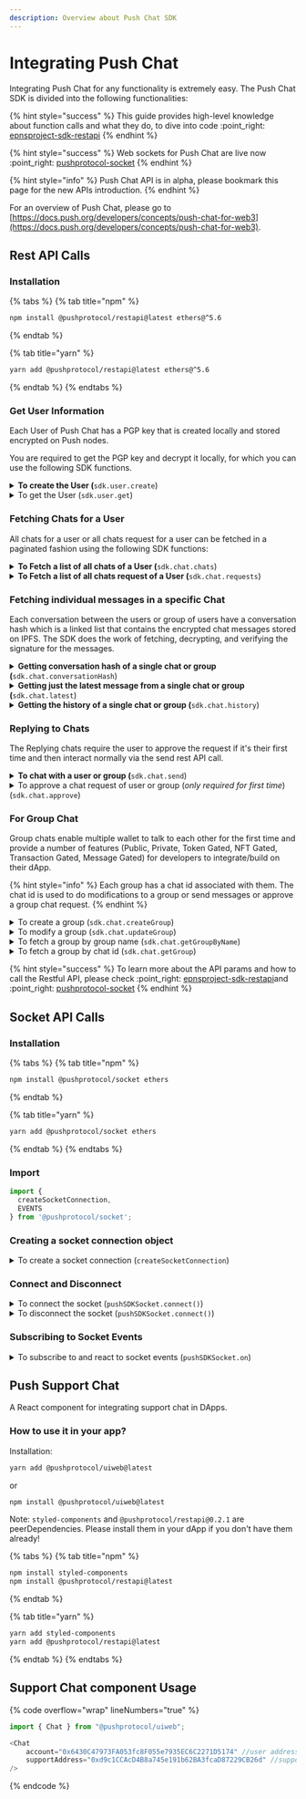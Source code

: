```yaml
---
description: Overview about Push Chat SDK
---
```


# Integrating Push Chat

Integrating Push Chat for any functionality is extremely easy. The Push Chat SDK is divided into the following functionalities:

{% hint style="success" %}
This guide provides high-level knowledge about function calls and what they do, to dive into code :point\_right: [epnsproject-sdk-restapi](../developer-tooling/push-sdk/sdk-packages-details/epnsproject-sdk-restapi/ "mention")
{% endhint %}

{% hint style="success" %}
Web sockets for Push Chat are live now :point\_right: [pushprotocol-socket](../developer-tooling/push-sdk/sdk-packages-details/pushprotocol-socket/ "mention")
{% endhint %}

{% hint style="info" %}
Push Chat API is in alpha, please bookmark this page for the new APIs introduction.
{% endhint %}

For an overview of Push Chat, please go to [https://docs.push.org/developers/concepts/push-chat-for-web3](https://docs.push.org/developers/concepts/push-chat-for-web3).

## Rest API Calls

### Installation

{% tabs %}
{% tab title="npm" %}
```bash
npm install @pushprotocol/restapi@latest ethers@^5.6
```
{% endtab %}

{% tab title="yarn" %}
```bash
yarn add @pushprotocol/restapi@latest ethers@^5.6
```
{% endtab %}
{% endtabs %}

### Get User Information

Each User of Push Chat has a PGP key that is created locally and stored encrypted on Push nodes.&#x20;

You are required to get the PGP key and decrypt it locally, for which you can use the following SDK functions.

<details>

<summary><strong>To create the User (</strong><code>sdk.user.create</code>)</summary>

This function will create a new user and **** return the created user’s information, like the PGP keys. It takes as arguments the address of the wallet and the environment variable.

Read in detail [👉](https://emojipedia.org/backhand-index-pointing-right/) [initializing-user.md](../developer-tooling/push-sdk/sdk-packages-details/epnsproject-sdk-restapi/for-chat/initializing-user.md "mention")

</details>

<details>

<summary>To get the User (<code>sdk.user.get</code>)</summary>

This function will return all the user information, like the PGP keys. It takes as arguments the address of the wallet and the environment variable.

Read in detail [👉](https://emojipedia.org/backhand-index-pointing-right/) [initializing-user.md](../developer-tooling/push-sdk/sdk-packages-details/epnsproject-sdk-restapi/for-chat/initializing-user.md "mention")

</details>

### Fetching Chats for a User

All chats for a user or all chats request for a user can be fetched in a paginated fashion using the following SDK functions:

<details>

<summary><strong>To Fetch  a list of all chats of a User (</strong><code>sdk.chat.chats</code>)</summary>

This function returns all the latest chats from each address the caller is talking to. It’s used to build the inbox on a chat application for an address.

Read in detail [👉](https://emojipedia.org/backhand-index-pointing-right/) [fetching-chats.md](../developer-tooling/push-sdk/sdk-packages-details/epnsproject-sdk-restapi/for-chat/fetching-chats.md "mention")

</details>

<details>

<summary><strong>To Fetch a list of all chats request of a User (</strong><code>sdk.chat.requests</code>)</summary>

This function returns all the requests that wallet addresses sent to a particular address. In Push Chat, the receiver of the messages must always approve the request to start the chat with the other address.

Read in detail [👉](https://emojipedia.org/backhand-index-pointing-right/) [fetching-chats.md](../developer-tooling/push-sdk/sdk-packages-details/epnsproject-sdk-restapi/for-chat/fetching-chats.md "mention")

</details>

### Fetching individual messages in a specific Chat

Each conversation between the users or group of users have a conversation hash which is a linked list that contains the encrypted chat messages stored on IPFS. The SDK does the work of fetching, decrypting, and verifying the signature for the messages.

<details>

<summary><strong>Getting conversation hash of a single chat or group (</strong><code>sdk.chat.conversationHash</code>)</summary>

This function returns the conversation hash of the latest message exchanged between the user and the conversation.

Read in detail [👉](https://emojipedia.org/backhand-index-pointing-right/) [fetching-chats.md](../developer-tooling/push-sdk/sdk-packages-details/epnsproject-sdk-restapi/for-chat/fetching-chats.md "mention")

</details>

<details>

<summary><strong>Getting just the latest message from a single chat or group (</strong><code>sdk.chat.latest</code>)</summary>

This function takes as an argument the conversation hash from a message and then returns the message content decrypted.

Read in detail [👉](https://emojipedia.org/backhand-index-pointing-right/) [fetching-chats.md](../developer-tooling/push-sdk/sdk-packages-details/epnsproject-sdk-restapi/for-chat/fetching-chats.md "mention")

</details>

<details>

<summary><strong>Getting the history of a single chat or group (</strong><code>sdk.chat.history</code>)</summary>

This function takes in an argument as the conversation hash from a message and the pagination and then returns the message content decrypted.

Read in detail [👉](https://emojipedia.org/backhand-index-pointing-right/) [fetching-chats.md](../developer-tooling/push-sdk/sdk-packages-details/epnsproject-sdk-restapi/for-chat/fetching-chats.md "mention")

</details>

### Replying to Chats

The Replying chats require the user to approve the request if it's their first time and then interact normally via the send rest API call.

<details>

<summary><strong>To chat with a user or group (</strong><code>sdk.chat.send</code>)</summary>

Use this function to send messages to other addresses.

Read in detail [👉](https://emojipedia.org/backhand-index-pointing-right/) [sending-chat.md](../developer-tooling/push-sdk/sdk-packages-details/epnsproject-sdk-restapi/for-chat/sending-chat.md "mention")

</details>

<details>

<summary>To approve a chat request of user or group (<em>only required for first time</em>) (<code>sdk.chat.approve</code>)</summary>

When receiving a Request, call this function to approve the request so you can start talking back to the address.

Read in detail [👉](https://emojipedia.org/backhand-index-pointing-right/) [sending-chat.md](../developer-tooling/push-sdk/sdk-packages-details/epnsproject-sdk-restapi/for-chat/sending-chat.md "mention")

</details>

### For Group Chat

Group chats enable multiple wallet to talk to each other for the first time and provide a number of features (Public, Private, Token Gated, NFT Gated, Transaction Gated, Message Gated) for developers to integrate/build on their dApp.

{% hint style="info" %}
Each group has a chat id associated with them. The chat id is used to do modifications to a group or send messages or approve a group chat request.
{% endhint %}

<details>

<summary>To create a group (<code>sdk.chat.createGroup</code>)</summary>

Use this function to create group chat between multiple wallets.

Read in detail [👉](https://emojipedia.org/backhand-index-pointing-right/) [group-chat.md](../developer-tooling/push-sdk/sdk-packages-details/epnsproject-sdk-restapi/for-chat/group-chat.md "mention")

</details>

<details>

<summary>To modify a group (<code>sdk.chat.updateGroup</code>)</summary>

Use this function to modify a group name, description, members, etc.

Read in detail [👉](https://emojipedia.org/backhand-index-pointing-right/) [group-chat.md](../developer-tooling/push-sdk/sdk-packages-details/epnsproject-sdk-restapi/for-chat/group-chat.md "mention")

</details>

<details>

<summary>To fetch a group by group name (<code>sdk.chat.getGroupByName</code>)</summary>

To get info of the group including the chat id which is used to send messages in that group.

Read in detail [👉](https://emojipedia.org/backhand-index-pointing-right/) [group-chat.md](../developer-tooling/push-sdk/sdk-packages-details/epnsproject-sdk-restapi/for-chat/group-chat.md "mention")

</details>

<details>

<summary>To fetch a group by chat id (<code>sdk.chat.getGroup</code>)</summary>

To get info of the group including by providing chat id of the group.

Read in detail [👉](https://emojipedia.org/backhand-index-pointing-right/) [group-chat.md](../developer-tooling/push-sdk/sdk-packages-details/epnsproject-sdk-restapi/for-chat/group-chat.md "mention")

</details>

{% hint style="success" %}
To learn more about the API params and how to call the Restful API, please check :point\_right: [epnsproject-sdk-restapi](../developer-tooling/push-sdk/sdk-packages-details/epnsproject-sdk-restapi/ "mention")and :point\_right: [pushprotocol-socket](../developer-tooling/push-sdk/sdk-packages-details/pushprotocol-socket/ "mention")
{% endhint %}

## Socket API Calls

### Installation

{% tabs %}
{% tab title="npm" %}
```bash
npm install @pushprotocol/socket ethers
```
{% endtab %}

{% tab title="yarn" %}
```bash
yarn add @pushprotocol/socket ethers
```
{% endtab %}
{% endtabs %}

### Import

```typescript
import {
  createSocketConnection,
  EVENTS
} from '@pushprotocol/socket';
```

### **Creating a socket connection object**

<details>

<summary>To create a socket connection (<code>createSocketConnection</code>)</summary>

To create a socket connection and retain the variable.

```javascript
const pushSDKSocket = createSocketConnection({
    user: 'eip155:0xab16a96d359ec26a11e2c2b3d8f8b8942d5bfcdb',
    env: 'staging',
    socketType: 'chat',
    socketOptions: { autoConnect: true, reconnectionAttempts: 3 }
});
```

</details>

### Connect and Disconnect

<details>

<summary>To connect the socket (<code>pushSDKSocket.connect()</code>)</summary>

Establishes a socket connection to stream all incoming chat requests, messages, etc.

</details>

<details>

<summary>To disconnect the socket (<code>pushSDKSocket.connect()</code>)</summary>

Disconnects the socket connection.

</details>

### **Subscribing to Socket Events**

<details>

<summary>To subscribe to and react to socket events (<code>pushSDKSocket.on</code>)</summary>

* EVENTS.CONNECT - Whenever the socket is connected
* EVENTS.DISCONNECT - Whenever the socket is connected
* EVENTS.CHAT\_RECEIVED\_MESSAGE - Whenever the user recieves a message or chat requests

**Sample Code**

```javascript
pushSDKSocket.on(EVENTS.CONNECT, () => {

});

pushSDKSocket.on(EVENTS.DISCONNECT, () => {

});

pushSDKSocket.on(EVENT.CHAT_RECEIVED_MESSAGE, (message) => {
  // message is the message object data whenever a new message is received
});
```

</details>

## Push Support Chat

A React component for integrating support chat in DApps.

### How to use it in your app?

Installation:

```bash
yarn add @pushprotocol/uiweb@latest
```

or

```bash
npm install @pushprotocol/uiweb@latest
```

Note: `styled-components` and `@pushprotocol/restapi@0.2.1` are peerDependencies. Please install them in your dApp if you don't have them already!

{% tabs %}
{% tab title="npm" %}
```bash
npm install styled-components 
npm install @pushprotocol/restapi@latest
```
{% endtab %}

{% tab title="yarn" %}
```bash
yarn add styled-components
yarn add @pushprotocol/restapi@latest
```
{% endtab %}
{% endtabs %}

## Support Chat component Usage

{% code overflow="wrap" lineNumbers="true" %}
```typescript
import { Chat } from "@pushprotocol/uiweb";

<Chat 
    account="0x6430C47973FA053fc8F055e7935EC6C2271D5174" //user address             
    supportAddress="0xd9c1CCAcD4B8a745e191b62BA3fcaD87229CB26d" //support address          
/>
```
{% endcode %}
